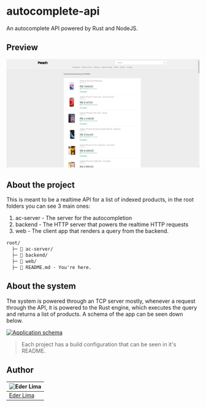 # autocomplete-api

An autocomplete API powered by Rust and NodeJS.

## Preview

![Preview of the front-end application](preview/thumbnail.jpeg)

## About the project

This is meant to be a realtime API for a list of indexed products, in the root folders you can see 3 main ones:

1. ac-server - The server for the autocompletion
2. backend - The HTTP server that powers the realtime HTTP requests
3. web - The client app that renders a query from the backend.

```
root/
  ├─ 📂 ac-server/
  ├─ 📂 backend/
  ├─ 📂 web/
  ├─ 📑 README.md - You're here.

```

## About the system

The system is powered through an TCP server mostly, whenever a request through the API, it is powered to the Rust engine, which executes the query and returns a list of products. A schema of the app can be seen down below.

[![Application schema](https://mermaid.ink/img/pako:eNptkE9LAzEQxb9KGDxWvAeshyqIBxW6x70MyWsNbP6YzAql9LubdFu2rN4m895v3mSOZKIFaSr4HhEMnh3vM_s-KJU4izMucRC1GRyCLLuvXfepCvIP8lLqNrPStGmAul-vbyk9PXILL6IeeJRook8DBE-1lw-Pd42-Qc4j5un6XHuUwnuonq4QNWy2_Q1-23681-CSYij4L2PaeGGkFXlkz87Wmx0b1pN8waMnXUuLHY-DtPRTtY7JsuDFOomZ9I6HghW1P24PwZCWPOJqutz94jr9AlIRi4c)](https://mermaid.live/edit#pako:eNptkE9LAzEQxb9KGDxWvAeshyqIBxW6x70MyWsNbP6YzAql9LubdFu2rN4m895v3mSOZKIFaSr4HhEMnh3vM_s-KJU4izMucRC1GRyCLLuvXfepCvIP8lLqNrPStGmAul-vbyk9PXILL6IeeJRook8DBE-1lw-Pd42-Qc4j5un6XHuUwnuonq4QNWy2_Q1-23681-CSYij4L2PaeGGkFXlkz87Wmx0b1pN8waMnXUuLHY-DtPRTtY7JsuDFOomZ9I6HghW1P24PwZCWPOJqutz94jr9AlIRi4c)

<!-- Original mermaid chart. xD
```mermaid
sequenceDiagram
  participant Client
  participant HTTP server
  participant TCP server

  Client ->> HTTP server: HTTP request /autocomplete?query=$
  HTTP server ->> TCP server: TCP message "query=$"
  TCP server ->> HTTP server: JSON response
  HTTP server ->> Client: JSON response
```
-->

> Each project has a build configuration that can be seen in it's README.

## Author

| ![Eder Lima](https://github.com/asynched.png?size=100) |
| ------------------------------------------------------ |
| [Eder Lima](https://github.com/asynched)               |

